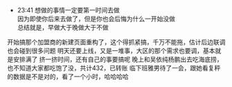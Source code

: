 
- 23:41 想做的事情一定要第一时间去做<br>因为即使你后来去做了，但是你也会后悔为什么一开始没做<br>总结就是，早做大于晚做大于不做

开始搞那个加盟商的新建页面重构了，这个得抓紧搞，千万不能拖，估计后边联调也会碰到很多问题
明天还要上线，又是一堆事，大区的那个需求也要调，基本就是安排满了
挤一挤时间，还有自己的事要搞呢
晚上和吴依纯杨鹏出去吃海底捞，也不知道大家都吃饱了没，共计432，已转账
临下班雅男待了一会，跟她看复秤的数据是不是对的，看了一个小时，哈哈哈哈